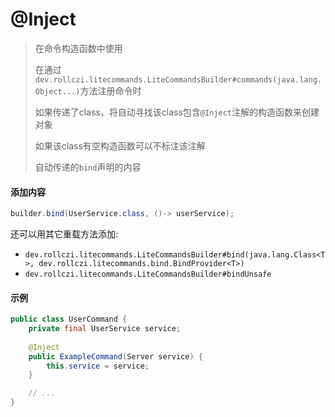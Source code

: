 # @Inject

> 在命令构造函数中使用
>
> 在通过`dev.rollczi.litecommands.LiteCommandsBuilder#commands(java.lang.Object...)`方法注册命令时
>
> 如果传递了class，将自动寻找该class包含`@Inject`注解的构造函数来创建对象
>
> 如果该class有空构造函数可以不标注该注解
>
> 自动传递的`bind`声明的内容

#### 添加内容

```java
builder.bind(UserService.class, ()-> userService);
```

还可以用其它重载方法添加:

- `dev.rollczi.litecommands.LiteCommandsBuilder#bind(java.lang.Class<T>, dev.rollczi.litecommands.bind.BindProvider<T>)`
- `dev.rollczi.litecommands.LiteCommandsBuilder#bindUnsafe`

#### 示例

```java
public class UserCommand {
    private final UserService service;
    
    @Inject
    public ExampleCommand(Server service) {
        this.service = service;
    }

    // ...
}
```
